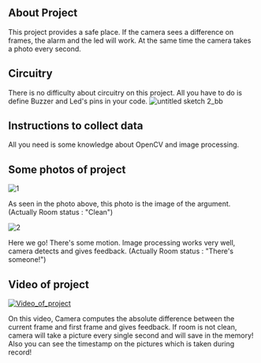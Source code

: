 ## About Project

This project provides a safe place. If the camera sees a difference on frames, the alarm and the led will work.
At the same time the camera takes a photo every second.

## Circuitry

There is no difficulty about circuitry on this project.
All you have to do is define Buzzer and Led's pins in your code.
![untitled sketch 2_bb](https://user-images.githubusercontent.com/28205392/38816428-b7db94c2-419e-11e8-87a2-2541f0ec14b1.jpg)

## Instructions to collect data

All you need is some knowledge about OpenCV and image processing.

## Some photos of project

![1](https://user-images.githubusercontent.com/28205392/38816837-a9de35fe-419f-11e8-955f-06a9d81fb799.png)

As seen in the photo above, this photo is the image of the argument. (Actually Room status : "Clean")

![2](https://user-images.githubusercontent.com/28205392/38817024-20a71db8-41a0-11e8-80c6-c23733afb195.png)

Here we go! There's some motion. Image processing works very well, camera detects and gives feedback. (Actually Room status : "There's someone!")

## Video of project

[![Video_of_project](https://img.youtube.com/vi/PIh0jmxP5Uo/0.jpg)](https://www.youtube.com/watch?v=PIh0jmxP5Uo)


On this video, Camera computes the absolute difference between the current frame and first frame and gives feedback. If room is not clean, camera will take a picture every single second and will save in the memory! Also you can see the timestamp on the pictures which is taken during record!

